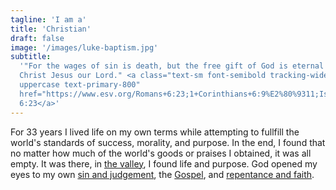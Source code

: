 ```yaml
---
tagline: 'I am a'
title: 'Christian'
draft: false
image: '/images/luke-baptism.jpg'
subtitle:
  '"For the wages of sin is death, but the free gift of God is eternal life in
  Christ Jesus our Lord." <a class="text-sm font-semibold tracking-wide
  uppercase text-primary-800"
  href="https://www.esv.org/Romans+6:23;1+Corinthians+6:9%E2%80%9311;Isaiah+9:6%E2%80%937;Matthew+1:21%E2%80%9325;Colossians+1:15%E2%80%9317;Philippians+2:5%E2%80%9311;2+Corinthians+5:21;Isaiah+53;John+19:17%E2%80%9320;John+19:28%E2%80%9330;John+19:38%E2%80%9342;Matthew+28:5%E2%80%936/">Romans
  6:23</a>'
---
```


For 33 years I lived life on my own terms while attempting to fullfill the
world's standards of success, morality, and purpose. In the end, I found that no
matter how much of the world's goods or praises I obtained, it was all empty. It
was there, in
[the valley](https://www.thegospelcoalition.org/blogs/justin-taylor/the-valley-of-vision/),
I found life and purpose. God opened my eyes to my own
[sin and judgement](https://www.esv.org/Romans+1:18%E2%80%9332;Romans+2:5%E2%80%9311;Romans+3:23;Romans+3:2%E2%80%934;Revelation+21:8;Proverbs+6:16%E2%80%9319;Revelation+20:11%E2%80%9315;Hebrews+10:30%E2%80%9331;Psalm+111:10;Proverbs+1:7;Proverbs+9:10/),
the
[Gospel](https://www.esv.org/Romans+6:23;1+Corinthians+6:9%E2%80%9311;Isaiah+9:6%E2%80%937;Matthew+1:21%E2%80%9325;Colossians+1:15%E2%80%9317;Philippians+2:5%E2%80%9311;2+Corinthians+5:21;Isaiah+53;John+19:17%E2%80%9320;John+19:28%E2%80%9330;John+19:38%E2%80%9342;Matthew+28:5%E2%80%936/),
and
[repentance and faith](https://www.esv.org/Mark+1:15;Colossians+2:13%E2%80%9314;1+Peter+2:24;Romans+5:6%E2%80%939;Ephesians+2:8%E2%80%939;Romans+10:9%E2%80%9313;2+Corinthians+6:2;James+4:6%E2%80%9310;Hebrews+3:7%E2%80%938/)</a>.
